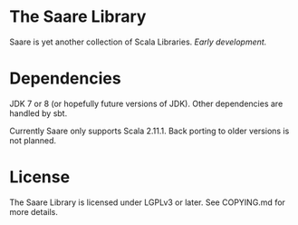 # The Saare Library

Saare is yet another collection of Scala Libraries.
*Early development.*

# Dependencies
JDK 7 or 8 (or hopefully future versions of JDK).
Other dependencies are handled by sbt.

Currently Saare only supports Scala 2.11.1.
Back porting to older versions is not planned.

# License
The Saare Library is licensed under LGPLv3 or later.
See COPYING.md for more details.
